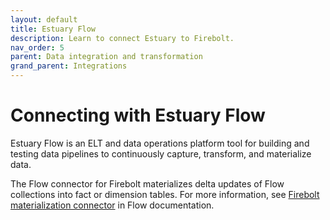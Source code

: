 ```yaml
---
layout: default
title: Estuary Flow
description: Learn to connect Estuary to Firebolt.
nav_order: 5
parent: Data integration and transformation
grand_parent: Integrations
---
```


# Connecting with Estuary Flow

Estuary Flow is an ELT and data operations platform tool for building and testing data pipelines to continuously capture, transform, and materialize data. 

The Flow connector for Firebolt materializes delta updates of Flow collections into fact or dimension tables. For more information, see [Firebolt materialization connector](https://docs.estuary.dev/reference/Connectors/materialization-connectors/Firebolt/) in Flow documentation.
